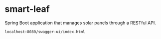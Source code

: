 # smart-leaf
Spring Boot application that manages solar panels through a RESTful API.

`localhost:8080/swagger-ui/index.html`
